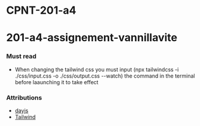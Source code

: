 # CPNT-201-a4
# 201-a4-assignement-vannillavite
### Must read
- When changing the tailwind css you must input (npx tailwindcss -i ./css/input.css -o ./css/output.css --watch) the command in the terminal before laaunching it to take effect
### Attributions
- [dayjs](https://gist.github.com/acidtone/232d9c9a0997692483fca51b6f624a61)
- [Tailwind](https://tailwindcss.com/docs/installation)